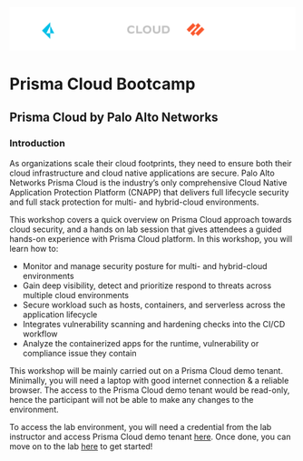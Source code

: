 ![alt text](/screenshots/PRISMA_CLOUD_LOGO_color_dark_background.png)
# Prisma Cloud Bootcamp
## Prisma Cloud by Palo Alto Networks

### Introduction
As organizations scale their cloud footprints, they need to ensure both their cloud infrastructure and cloud native applications are secure. Palo Alto Networks Prisma Cloud is the industry’s only comprehensive Cloud Native Application Protection Platform (CNAPP) that delivers full lifecycle security and full stack protection for multi- and hybrid-cloud environments.

This workshop covers a quick overview on Prisma Cloud approach towards cloud security, and a hands on lab session that gives attendees a guided hands-on experience with Prisma Cloud platform. In this workshop, you will learn how to:
* Monitor and manage security posture for multi- and hybrid-cloud environments
* Gain deep visibility, detect and prioritize respond to threats across multiple cloud environments
* Secure workload such as hosts, containers, and serverless across the application lifecycle
* Integrates vulnerability scanning and hardening checks into the CI/CD workflow
* Analyze the containerized apps for the runtime, vulnerability or compliance issue they contain

This workshop will be mainly carried out on a Prisma Cloud demo tenant. Minimally, you will need a laptop with good internet connection & a reliable browser. The access to the Prisma Cloud demo tenant would be read-only, hence the participant will not be able to make any changes to the environment.

To access the lab environment, you will need a credential from the lab instructor and access Prisma Cloud demo tenant [here](https://app3.prismacloud.io/login). Once done, you can move on to the lab [here](/01-Visibility-and-Control-Lab-Guide.md) to get started!